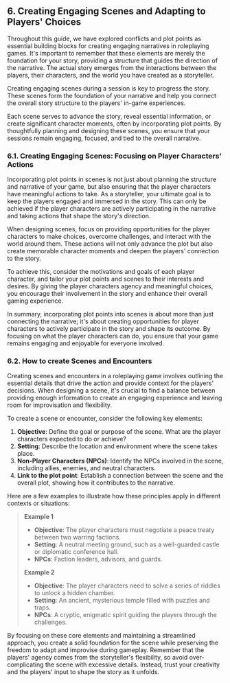 ## 6. Creating Engaging Scenes and Adapting to Players' Choices

Throughout this guide, we have explored conflicts and plot points as essential building blocks for creating engaging narratives in roleplaying games. It's important to remember that these elements are merely the foundation for your story, providing a structure that guides the direction of the narrative. The actual story emerges from the interactions between the players, their characters, and the world you have created as a storyteller.

Creating engaging scenes during a session is key to progress the story. These scenes form the foundation of your narrative and help you connect the overall story structure to the players' in-game experiences.

Each scene serves to advance the story, reveal essential information, or create significant character moments, often by incorporating plot points. By thoughtfully planning and designing these scenes, you ensure that your sessions remain engaging, focused, and tied to the overall narrative.

### 6.1. Creating Engaging Scenes: Focusing on Player Characters' Actions

Incorporating plot points in scenes is not just about planning the structure and narrative of your game, but also ensuring that the player characters have meaningful actions to take. As a storyteller, your ultimate goal is to keep the players engaged and immersed in the story. This can only be achieved if the player characters are actively participating in the narrative and taking actions that shape the story's direction.

When designing scenes, focus on providing opportunities for the player characters to make choices, overcome challenges, and interact with the world around them. These actions will not only advance the plot but also create memorable character moments and deepen the players' connection to the story.

To achieve this, consider the motivations and goals of each player character, and tailor your plot points and scenes to their interests and desires. By giving the player characters agency and meaningful choices, you encourage their involvement in the story and enhance their overall gaming experience.

In summary, incorporating plot points into scenes is about more than just connecting the narrative; it's about creating opportunities for player characters to actively participate in the story and shape its outcome. By focusing on what the player characters can do, you ensure that your game remains engaging and enjoyable for everyone involved.

### 6.2. How to create Scenes and Encounters

Creating scenes and encounters in a roleplaying game involves outlining the essential details that drive the action and provide context for the players' decisions. When designing a scene, it's crucial to find a balance between providing enough information to create an engaging experience and leaving room for improvisation and flexibility.

To create a scene or encounter, consider the following key elements:

1.  **Objective**: Define the goal or purpose of the scene. What are the player characters expected to do or achieve?
2.  **Setting**: Describe the location and environment where the scene takes place.
3.  **Non-Player Characters (NPCs)**: Identify the NPCs involved in the scene, including allies, enemies, and neutral characters.
4.  **Link to the plot point**: Establish a connection between the scene and the overall plot, showing how it contributes to the narrative.

Here are a few examples to illustrate how these principles apply in different contexts or situations:

>**Example 1**
>  
>- **Objective**: The player characters must negotiate a peace treaty between two warring factions.
>- **Setting**: A neutral meeting ground, such as a well-guarded castle or diplomatic conference hall.
>- **NPCs**: Faction leaders, advisors, and guards.
> 
>**Example 2**
>
>- **Objective**: The player characters need to solve a series of riddles to unlock a hidden chamber.
>- **Setting**: An ancient, mysterious temple filled with puzzles and traps.
>- **NPCs**: A cryptic, enigmatic spirit guiding the players through the challenges.

By focusing on these core elements and maintaining a streamlined approach, you create a solid foundation for the scene while preserving the freedom to adapt and improvise during gameplay. Remember that the players' agency comes from the storyteller's flexibility, so avoid over-complicating the scene with excessive details. Instead, trust your creativity and the players' input to shape the story as it unfolds.
